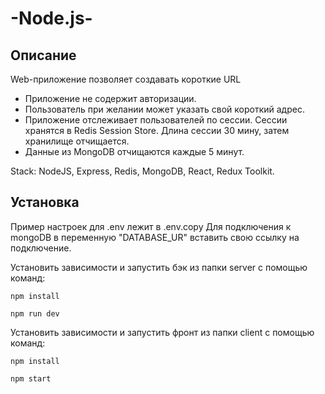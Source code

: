 # -Node.js-
Описание
-----

Web-приложение  позволяет создавать короткие URL

* Приложение не содержит авторизации. 
* Пользователь при желании может указать свой короткий адрес.
* Приложение отслеживает пользователей по сессии. Сессии хранятся в Redis Session Store. Длина сессии 30 мину, затем хранилище отчищается. 
* Данные из  MongoDB отчищаются каждые 5 минут. 

Stack: NodeJS, Express,  Redis, MongoDB, React, Redux Toolkit.

Установка
-----

Пример настроек для .env лежит в .env.copy
Для подключения к mongoDB в переменную "DATABASE_UR" вставить свою ссылку на подключение.

Установить зависимости и запустить бэк из папки server с помощью команд: 
```
npm install
```
```
npm run dev
```
Установить зависимости и запустить фронт из папки client с помощью команд:
``` 
npm install
```
```
npm start
```

